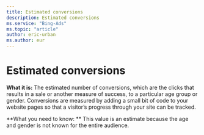 ```yaml
---
title: Estimated conversions
description: Estimated conversions
ms.service: "Bing-Ads"
ms.topic: "article"
author: eric-urban
ms.author: eur
---
```


# Estimated conversions

**What it is:**    The estimated number of conversions, which are the clicks that results in a sale or another measure of success, to a particular age group or gender. Conversions are measured by adding a small bit of code to your website pages so that a visitor’s progress through your site can be tracked.

**What you need to know: **    This value is an estimate because the age and gender is not known for the entire audience.



